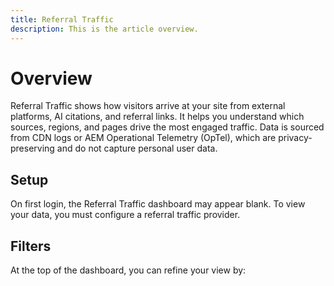 ```yaml
---
title: Referral Traffic
description: This is the article overview.
---
```


# Overview

Referral Traffic shows how visitors arrive at your site from external platforms, AI citations, and referral links. It helps you understand which sources, regions, and pages drive the most engaged traffic. Data is sourced from CDN logs or AEM Operational Telemetry (OpTel), which are privacy-preserving and do not capture personal user data.

## Setup

On first login, the Referral Traffic dashboard may appear blank. To view your data, you must configure a referral traffic provider.

## Filters

At the top of the dashboard, you can refine your view by:

